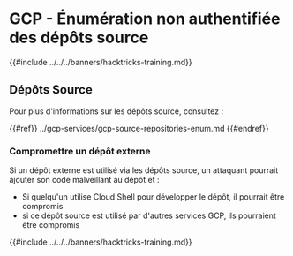 # GCP - Énumération non authentifiée des dépôts source

{{#include ../../../banners/hacktricks-training.md}}

## Dépôts Source

Pour plus d'informations sur les dépôts source, consultez :

{{#ref}}
../gcp-services/gcp-source-repositories-enum.md
{{#endref}}

### Compromettre un dépôt externe

Si un dépôt externe est utilisé via les dépôts source, un attaquant pourrait ajouter son code malveillant au dépôt et :

- Si quelqu'un utilise Cloud Shell pour développer le dépôt, il pourrait être compromis
- si ce dépôt source est utilisé par d'autres services GCP, ils pourraient être compromis

{{#include ../../../banners/hacktricks-training.md}}
